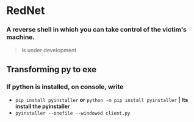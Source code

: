 # **RedNet**

### A reverse shell in which you can take control of the victim's machine.
> Is under development

## Transforming py to exe

### If python is installed, on console, write
- ``` pip install pyinstaller ``` **or** ``` python -m pip install pyinstaller ``` **| Its install the pyinstaller**
- ``` pyinstaller --onefile --windowed client.py ``` 


